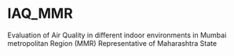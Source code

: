 # IAQ_MMR
Evaluation of Air Quality in different indoor environments in Mumbai metropolitan Region (MMR)  Representative of Maharashtra State 
